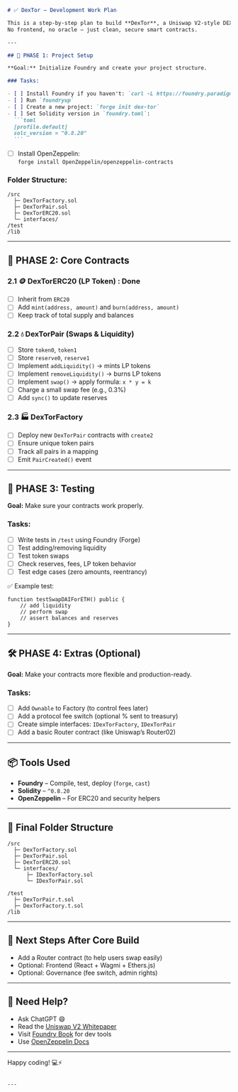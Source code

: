 ````markdown
# ✅ DexTor – Development Work Plan

This is a step-by-step plan to build **DexTor**, a Uniswap V2-style DEX using modern **Solidity** and **Foundry**.  
No frontend, no oracle — just clean, secure smart contracts.

---

## 🔧 PHASE 1: Project Setup

**Goal:** Initialize Foundry and create your project structure.

### Tasks:

- [ ] Install Foundry if you haven't: `curl -L https://foundry.paradigm.xyz | bash`
- [ ] Run `foundryup`
- [ ] Create a new project: `forge init dex-tor`
- [ ] Set Solidity version in `foundry.toml`:
  ```toml
  [profile.default]
  solc_version = "0.8.20"
  ```
````

- [ ] Install OpenZeppelin:  
       `forge install OpenZeppelin/openzeppelin-contracts`

### Folder Structure:

```
/src
  ├─ DexTorFactory.sol
  ├─ DexTorPair.sol
  ├─ DexTorERC20.sol
  └─ interfaces/
/test
/lib
```

---

## 🔁 PHASE 2: Core Contracts

### 2.1 🪙 DexTorERC20 (LP Token) : Done

- [ ] Inherit from `ERC20`
- [ ] Add `mint(address, amount)` and `burn(address, amount)`
- [ ] Keep track of total supply and balances

### 2.2 💧 DexTorPair (Swaps & Liquidity)

- [ ] Store `token0`, `token1`
- [ ] Store `reserve0`, `reserve1`
- [ ] Implement `addLiquidity()` → mints LP tokens
- [ ] Implement `removeLiquidity()` → burns LP tokens
- [ ] Implement `swap()` → apply formula: `x * y = k`
- [ ] Charge a small swap fee (e.g., 0.3%)
- [ ] Add `sync()` to update reserves

### 2.3 🏭 DexTorFactory

- [ ] Deploy new `DexTorPair` contracts with `create2`
- [ ] Ensure unique token pairs
- [ ] Track all pairs in a mapping
- [ ] Emit `PairCreated()` event

---

## 🧪 PHASE 3: Testing

**Goal:** Make sure your contracts work properly.

### Tasks:

- [ ] Write tests in `/test` using Foundry (Forge)
- [ ] Test adding/removing liquidity
- [ ] Test token swaps
- [ ] Check reserves, fees, LP token behavior
- [ ] Test edge cases (zero amounts, reentrancy)

✅ Example test:

```solidity
function testSwapDAIForETH() public {
    // add liquidity
    // perform swap
    // assert balances and reserves
}
```

---

## 🛠️ PHASE 4: Extras (Optional)

**Goal:** Make your contracts more flexible and production-ready.

### Tasks:

- [ ] Add `Ownable` to Factory (to control fees later)
- [ ] Add a protocol fee switch (optional % sent to treasury)
- [ ] Create simple interfaces: `IDexTorFactory`, `IDexTorPair`
- [ ] Add a basic Router contract (like Uniswap’s Router02)

---

## 📦 Tools Used

- **Foundry** – Compile, test, deploy (`forge`, `cast`)
- **Solidity** – `^0.8.20`
- **OpenZeppelin** – For ERC20 and security helpers

---

## 📁 Final Folder Structure

```
/src
  ├─ DexTorFactory.sol
  ├─ DexTorPair.sol
  ├─ DexTorERC20.sol
  └─ interfaces/
      ├─ IDexTorFactory.sol
      └─ IDexTorPair.sol

/test
  ├─ DexTorPair.t.sol
  ├─ DexTorFactory.t.sol
/lib
```

---

## 🚀 Next Steps After Core Build

- Add a Router contract (to help users swap easily)
- Optional: Frontend (React + Wagmi + Ethers.js)
- Optional: Governance (fee switch, admin rights)

---

## 💬 Need Help?

- Ask ChatGPT 😄
- Read the [Uniswap V2 Whitepaper](https://uniswap.org/whitepaper-v2.pdf)
- Visit [Foundry Book](https://book.getfoundry.sh/) for dev tools
- Use [OpenZeppelin Docs](https://docs.openzeppelin.com/contracts)

---

Happy coding! 💻⚡

```

---
```

